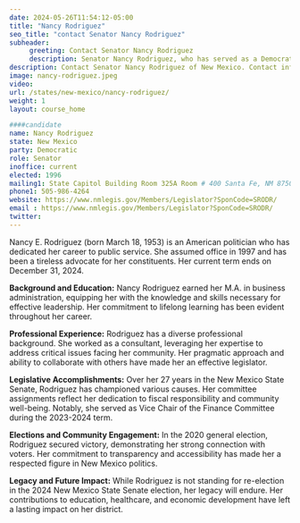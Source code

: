 ```yaml
---
date: 2024-05-26T11:54:12-05:00
title: "Nancy Rodriguez"
seo_title: "contact Senator Nancy Rodriguez"
subheader:
     greeting: Contact Senator Nancy Rodriguez
     description: Senator Nancy Rodriguez, who has served as a Democratic member of the New Mexico State Senate from the 24th District since 1996.
description: Contact Senator Nancy Rodriguez of New Mexico. Contact information for Nancy Rodriguez includes email address, phone number, and mailing address.
image: nancy-rodriguez.jpeg
video:
url: /states/new-mexico/nancy-rodriguez/
weight: 1
layout: course_home

####candidate
name: Nancy Rodriguez
state: New Mexico
party: Democratic
role: Senator
inoffice: current
elected: 1996
mailing1: State Capitol Building Room 325A Room # 400 Santa Fe, NM 87501
phone1: 505-986-4264
website: https://www.nmlegis.gov/Members/Legislator?SponCode=SRODR/
email : https://www.nmlegis.gov/Members/Legislator?SponCode=SRODR/
twitter: 
---
```

Nancy E. Rodriguez (born March 18, 1953) is an American politician who has dedicated her career to public service. She assumed office in 1997 and has been a tireless advocate for her constituents. Her current term ends on December 31, 2024.

**Background and Education:**
Nancy Rodriguez earned her M.A. in business administration, equipping her with the knowledge and skills necessary for effective leadership. Her commitment to lifelong learning has been evident throughout her career.

**Professional Experience:**
Rodriguez has a diverse professional background. She worked as a consultant, leveraging her expertise to address critical issues facing her community. Her pragmatic approach and ability to collaborate with others have made her an effective legislator.

**Legislative Accomplishments:**
Over her 27 years in the New Mexico State Senate, Rodriguez has championed various causes. Her committee assignments reflect her dedication to fiscal responsibility and community well-being. Notably, she served as Vice Chair of the Finance Committee during the 2023-2024 term.

**Elections and Community Engagement:**
In the 2020 general election, Rodriguez secured victory, demonstrating her strong connection with voters. Her commitment to transparency and accessibility has made her a respected figure in New Mexico politics.

**Legacy and Future Impact:**
While Rodriguez is not standing for re-election in the 2024 New Mexico State Senate election, her legacy will endure. Her contributions to education, healthcare, and economic development have left a lasting impact on her district.
